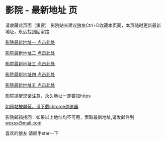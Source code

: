 # 影院 - 最新地址 页

请收藏此页面（重要）
影院站长建议狼友Ctrl+D收藏本页面，本页随时更新最新地址，永远找到回家路

[影院最新地址一 点击此处](https://5gud.sbs/) 

[影院最新地址二 点击此处](https://b5ga.sbs/) 

[影院最新地址三 点击此处](https://jd5g.sbs/) 

[影院最新地址四 点击此处](https://b5ga.sbs/) 

[影院最新地址五 点击此处](https://5gud.sbs/) 

影院提醒您请注意，永久地址一定要加https

[如网站被屏蔽，请下载chrome浏览器](https://8xe23.com/chrome_93.0.4577.82.apk) 

影院邮箱找回：如果以上地址均不可用，索取最新地址,请发邮件到 woxsx@mail.com

喜欢的狼友 请顺手star一下
